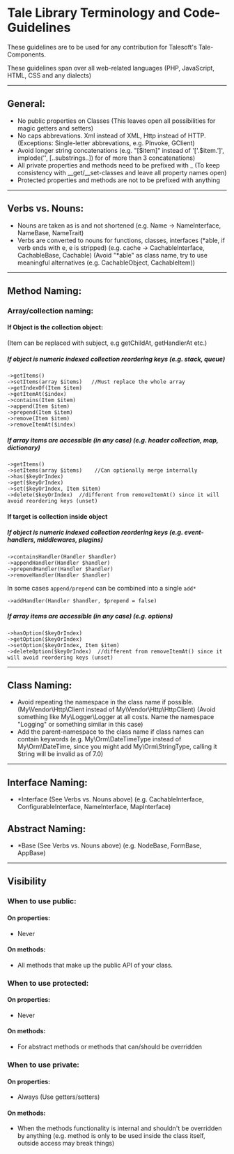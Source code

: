 # Tale Library Terminology and Code-Guidelines

These guidelines are to be used for any contribution for Talesoft's Tale-Components.

These guidelines span over all web-related languages (PHP, JavaScript, HTML, CSS and any dialects)

---

## General:

- No public properties on Classes
  (This leaves open all possibilities for magic getters and setters)
- No caps abbrevations. Xml instead of XML, Http instead of HTTP. 
  (Exceptions: Single-letter abbrevations, e.g. PInvoke, GClient)
- Avoid longer string concatenations
  (e.g. "[$item]" instead of '['.$item.']', implode('', [..substrings..]) for of more than 3 concatenations)
- All private properties and methods need to be prefixed with _
  (To keep consistency with __get/__set-classes and leave all property names open)
- Protected properties and methods are not to be prefixed with anything


---


## Verbs vs. Nouns:

- Nouns are taken as is and not shortened 
  (e.g. Name -> NameInterface, NameBase, NameTrait)
- Verbs are converted to nouns for functions, classes, interfaces (*able, if verb ends with e, e is stripped)
  (e.g. cache -> CachableInterface, CachableBase, Cachable)
  (Avoid "*able" as class name, try to use meaningful alternatives (e.g. CachableObject, CachableItem))

---

## Method Naming:

### Array/collection naming:

#### If Object is the collection object:
(Item can be replaced with subject, e.g getChildAt, getHandlerAt etc.)

##### If object is numeric indexed collection reordering keys (e.g. stack, queue) 

```
->getItems()
->setItems(array $items)   //Must replace the whole array
->getIndexOf(Item $item)
->getItemAt($index)
->contains(Item $item)
->append(Item $item)
->prepend(Item $item)
->remove(Item $item)
->removeItemAt($index)
```

##### If array items are accessible (in any case) (e.g. header collection, map, dictionary)

```
->getItems()
->setItems(array $items)	//Can optionally merge internally
->has($keyOrIndex)
->get($keyOrIndex)
->set($keyOrIndex, Item $item)
->delete($keyOrIndex)  //different from removeItemAt() since it will avoid reordering keys (unset)
```

#### If target is collection inside object

##### If object is numeric indexed collection reordering keys (e.g. event-handlers, middlewares, plugins)

```
->containsHandler(Handler $handler)
->appendHandler(Handler $handler)
->prependHandler(Handler $handler)
->removeHandler(Handler $handler)
```

In some cases `append/prepend` can be combined into a single `add*`

```
->addHandler(Handler $handler, $prepend = false)
```

##### If array items are accessible (in any case) (e.g. options)

```
->hasOption($keyOrIndex)
->getOption($keyOrIndex)
->setOption($keyOrIndex, Item $item)
->deleteOption($keyOrIndex)  //different from removeItemAt() since it will avoid reordering keys (unset)
```


---


## Class Naming:

- Avoid repeating the namespace in the class name if possible. 
  (My\Vendor\Http\Client instead of My\Vendor\Http\HttpClient)
  (Avoid something like My\Logger\Logger at all costs. Name the namespace "Logging" or something similar in this case)
- Add the parent-namespace to the class name if class names can contain keywords
  (e.g. My\Orm\DateTimeType instead of My\Orm\DateTime, since you might add My\Orm\StringType, calling it String will be invalid as of 7.0)


---


## Interface Naming:
- *Interface (See Verbs vs. Nouns above)
  (e.g. CachableInterface, ConfigurableInterface, NameInterface, MapInterface)

## Abstract Naming:
- *Base (See Verbs vs. Nouns above)
  (e.g. NodeBase, FormBase, AppBase)


---

## Visibility

### When to use public:

#### On properties:
- Never
#### On methods:
- All methods that make up the public API of your class.

### When to use protected:

#### On properties:
- Never
#### On methods:
- For abstract methods or methods that can/should be overridden

### When to use private:

#### On properties:
- Always (Use getters/setters)
#### On methods:
- When the methods functionality is internal and shouldn't be overridden by anything
  (e.g. method is only to be used inside the class itself, outside access may break things)